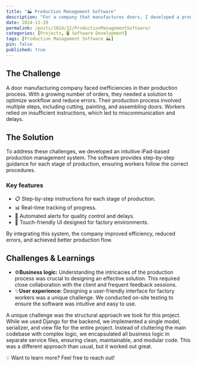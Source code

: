 ```yaml
---
title: "🏭 Production Management Software"
description: "For a company that manufactures doors, I developed a production management software solution to streamline their production process."
date: 2024-12-20
permalink: /posts/2024/12/ProductionManagementSoftware/
categories: [Projects, 🖥️ Software Development]
tags: [Production Management Software 🏭]
pin: false
published: true
---
```


## The Challenge
A door manufacturing company faced inefficiencies in their production process. With a growing number of orders, they needed a solution to optimize workflow and reduce errors. Their production process involved multiple steps, including cutting, painting, and assembling doors. Workers relied on insufficient instructions, which led to miscommunication and delays.

## The Solution
To address these challenges, we developed an intuitive iPad-based production management system. The software provides step-by-step guidance for each stage of production, ensuring workers follow the correct procedures.

### Key features
- 📋 Step-by-step instructions for each stage of production.
- 📊 Real-time tracking of progress.
- 🔔 Automated alerts for quality control and delays.
- 📱 Touch-friendly UI designed for factory environments.

By integrating this system, the company improved efficiency, reduced errors, and achieved better production flow.

## Challenges & Learnings
- ⚙️**Business logic:** Understanding the intricacies of the production process was crucial to designing an effective solution. This required close collaboration with the client and frequent feedback sessions.
- ✨**User experience:** Designing a user-friendly interface for factory workers was a unique challenge. We conducted on-site testing to ensure the software was intuitive and easy to use.

A unique challenge was the structural approach we took for this project. While we used Django for the backend, we implemented a single model, serializer, and view file for the entire project. Instead of cluttering the main codebase with complex logic, we encapsulated all business logic in separate service files, ensuring clean, maintainable, and modular code. This was a different approach than usual, but it worked out great.

💡 Want to learn more? Feel free to reach out!
